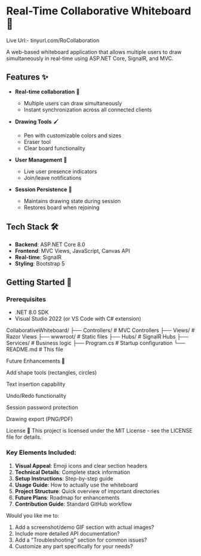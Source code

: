 # Real-Time Collaborative Whiteboard 🎨

Live Url:- tinyurl.com/RoCollaboration 

A web-based whiteboard application that allows multiple users to draw simultaneously in real-time using ASP.NET Core, SignalR, and MVC.

## Features ✨

- **Real-time collaboration** 👥  
  - Multiple users can draw simultaneously
  - Instant synchronization across all connected clients

- **Drawing Tools** 🖌️  
  - Pen with customizable colors and sizes
  - Eraser tool
  - Clear board functionality

- **User Management** 👤  
  - Live user presence indicators
  - Join/leave notifications

- **Session Persistence** 💾  
  - Maintains drawing state during session
  - Restores board when rejoining

## Tech Stack 🛠️

- **Backend**: ASP.NET Core 8.0
- **Frontend**: MVC Views, JavaScript, Canvas API
- **Real-time**: SignalR
- **Styling**: Bootstrap 5

## Getting Started 🚀

### Prerequisites
- .NET 8.0 SDK
- Visual Studio 2022 (or VS Code with C# extension)

CollaborativeWhiteboard/
├── Controllers/        # MVC Controllers
├── Views/              # Razor Views
├── wwwroot/            # Static files
├── Hubs/               # SignalR Hubs
├── Services/           # Business logic
├── Program.cs          # Startup configuration
└── README.md           # This file

Future Enhancements 🔮

Add shape tools (rectangles, circles)

Text insertion capability

Undo/Redo functionality

Session password protection

Drawing export (PNG/PDF)

License 📜
This project is licensed under the MIT License - see the LICENSE file for details.


### Key Elements Included:
1. **Visual Appeal**: Emoji icons and clear section headers
2. **Technical Details**: Complete stack information
3. **Setup Instructions**: Step-by-step guide
4. **Usage Guide**: How to actually use the whiteboard
5. **Project Structure**: Quick overview of important directories
6. **Future Plans**: Roadmap for enhancements
7. **Contribution Guide**: Standard GitHub workflow

Would you like me to:
1. Add a screenshot/demo GIF section with actual images?
2. Include more detailed API documentation?
3. Add a "Troubleshooting" section for common issues?
4. Customize any part specifically for your needs?

